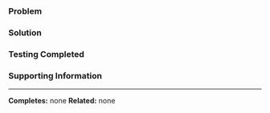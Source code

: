 ### Problem
<!--- Why is this PR necessary? What problems exist that needed solving?  --->


### Solution
<!--- How your solution fixes the problem and a summary of the major code changes.  --->


### Testing Completed
<!--- List test scripts/unit tests and any manual testing that was performed. If no test scripts or unit test are present, explain why.  --->


### Supporting Information
<!--- Any related information, todos, breaking changes, or outstanding issues can be described here --->


---
**Completes:** none <!-- Links to issues or discussions that should be completed when this PR is merged. -->
**Related:** none <!-- Links to issues or discussions with related information -->
